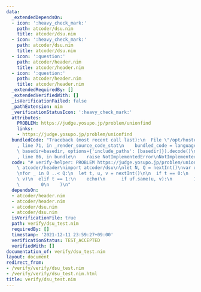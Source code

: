 ```yaml
---
data:
  _extendedDependsOn:
  - icon: ':heavy_check_mark:'
    path: atcoder/dsu.nim
    title: atcoder/dsu.nim
  - icon: ':heavy_check_mark:'
    path: atcoder/dsu.nim
    title: atcoder/dsu.nim
  - icon: ':question:'
    path: atcoder/header.nim
    title: atcoder/header.nim
  - icon: ':question:'
    path: atcoder/header.nim
    title: atcoder/header.nim
  _extendedRequiredBy: []
  _extendedVerifiedWith: []
  _isVerificationFailed: false
  _pathExtension: nim
  _verificationStatusIcon: ':heavy_check_mark:'
  attributes:
    PROBLEM: https://judge.yosupo.jp/problem/unionfind
    links:
    - https://judge.yosupo.jp/problem/unionfind
  bundledCode: "Traceback (most recent call last):\n  File \"/opt/hostedtoolcache/Python/3.10.5/x64/lib/python3.10/site-packages/onlinejudge_verify/documentation/build.py\"\
    , line 71, in _render_source_code_stat\n    bundled_code = language.bundle(stat.path,\
    \ basedir=basedir, options={'include_paths': [basedir]}).decode()\n  File \"/opt/hostedtoolcache/Python/3.10.5/x64/lib/python3.10/site-packages/onlinejudge_verify/languages/nim.py\"\
    , line 86, in bundle\n    raise NotImplementedError\nNotImplementedError\n"
  code: "# verify-helper: PROBLEM https://judge.yosupo.jp/problem/unionfind\n\nimport\
    \ atcoder/header\nimport atcoder/dsu\n\nlet N, Q = nextInt()\nvar uf = initDSU(N)\n\
    \nfor _ in 0 ..< Q:\n  let t, u, v = nextInt()\n\n  if t == 0:\n    uf.merge(u,\
    \ v)\n  elif t == 1:\n    echo(\n      if uf.same(u, v):\n        1\n      else:\n\
    \        0\n    )\n"
  dependsOn:
  - atcoder/header.nim
  - atcoder/header.nim
  - atcoder/dsu.nim
  - atcoder/dsu.nim
  isVerificationFile: true
  path: verify/dsu_test.nim
  requiredBy: []
  timestamp: '2021-12-11 23:59:27+09:00'
  verificationStatus: TEST_ACCEPTED
  verifiedWith: []
documentation_of: verify/dsu_test.nim
layout: document
redirect_from:
- /verify/verify/dsu_test.nim
- /verify/verify/dsu_test.nim.html
title: verify/dsu_test.nim
---
```

